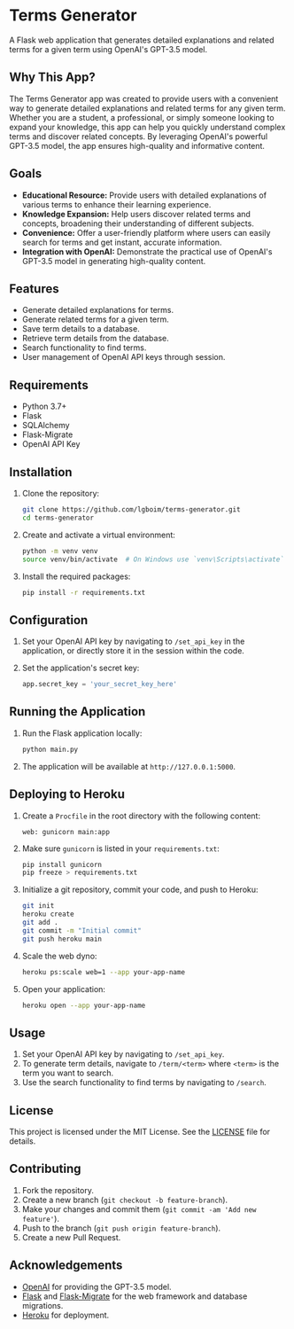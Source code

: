 # Terms Generator

A Flask web application that generates detailed explanations and related terms for a given term using OpenAI's GPT-3.5 model.

## Why This App?

The Terms Generator app was created to provide users with a convenient way to generate detailed explanations and related terms for any given term. Whether you are a student, a professional, or simply someone looking to expand your knowledge, this app can help you quickly understand complex terms and discover related concepts. By leveraging OpenAI's powerful GPT-3.5 model, the app ensures high-quality and informative content.

## Goals

- **Educational Resource:** Provide users with detailed explanations of various terms to enhance their learning experience.
- **Knowledge Expansion:** Help users discover related terms and concepts, broadening their understanding of different subjects.
- **Convenience:** Offer a user-friendly platform where users can easily search for terms and get instant, accurate information.
- **Integration with OpenAI:** Demonstrate the practical use of OpenAI's GPT-3.5 model in generating high-quality content.

## Features

- Generate detailed explanations for terms.
- Generate related terms for a given term.
- Save term details to a database.
- Retrieve term details from the database.
- Search functionality to find terms.
- User management of OpenAI API keys through session.

## Requirements

- Python 3.7+
- Flask
- SQLAlchemy
- Flask-Migrate
- OpenAI API Key

## Installation

1. Clone the repository:
    ```sh
    git clone https://github.com/lgboim/terms-generator.git
    cd terms-generator
    ```

2. Create and activate a virtual environment:
    ```sh
    python -m venv venv
    source venv/bin/activate  # On Windows use `venv\Scripts\activate`
    ```

3. Install the required packages:
    ```sh
    pip install -r requirements.txt
    ```

## Configuration

1. Set your OpenAI API key by navigating to `/set_api_key` in the application, or directly store it in the session within the code.

2. Set the application's secret key:
    ```python
    app.secret_key = 'your_secret_key_here'
    ```

## Running the Application

1. Run the Flask application locally:
    ```sh
    python main.py
    ```

2. The application will be available at `http://127.0.0.1:5000`.

## Deploying to Heroku

1. Create a `Procfile` in the root directory with the following content:
    ```Procfile
    web: gunicorn main:app
    ```

2. Make sure `gunicorn` is listed in your `requirements.txt`:
    ```sh
    pip install gunicorn
    pip freeze > requirements.txt
    ```

3. Initialize a git repository, commit your code, and push to Heroku:
    ```sh
    git init
    heroku create
    git add .
    git commit -m "Initial commit"
    git push heroku main
    ```

4. Scale the web dyno:
    ```sh
    heroku ps:scale web=1 --app your-app-name
    ```

5. Open your application:
    ```sh
    heroku open --app your-app-name
    ```

## Usage

1. Set your OpenAI API key by navigating to `/set_api_key`.
2. To generate term details, navigate to `/term/<term>` where `<term>` is the term you want to search.
3. Use the search functionality to find terms by navigating to `/search`.

## License

This project is licensed under the MIT License. See the [LICENSE](LICENSE) file for details.

## Contributing

1. Fork the repository.
2. Create a new branch (`git checkout -b feature-branch`).
3. Make your changes and commit them (`git commit -am 'Add new feature'`).
4. Push to the branch (`git push origin feature-branch`).
5. Create a new Pull Request.

## Acknowledgements

- [OpenAI](https://openai.com/) for providing the GPT-3.5 model.
- [Flask](https://flask.palletsprojects.com/) and [Flask-Migrate](https://flask-migrate.readthedocs.io/en/latest/) for the web framework and database migrations.
- [Heroku](https://www.heroku.com/) for deployment.
